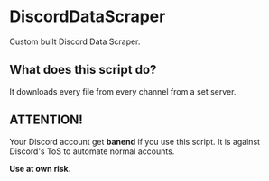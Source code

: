 # DiscordDataScraper
Custom built Discord Data Scraper.

## What does this script do?
It downloads every file from every channel from a set server.

## ATTENTION!
Your Discord account get **banend** if you use this script. It is against Discord's ToS to automate normal accounts.

**Use at own risk.**
